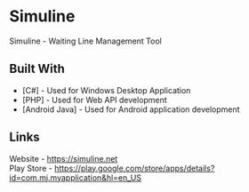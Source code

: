 # Simuline
Simuline - Waiting Line Management Tool

## Built With

* [C#] - Used for Windows Desktop Application
* [PHP] - Used for Web API development
* [Android Java] - Used for Android application development

## Links
Website - https://simuline.net <br/>
Play Store - https://play.google.com/store/apps/details?id=com.mj.myapplication&hl=en_US
